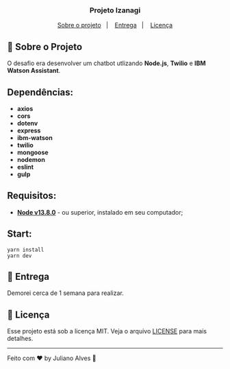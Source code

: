 

<h3 align="center">
  Projeto Izanagi
</h3>


<p align="center">
  <a href="#rocket-sobre-o-projeto">Sobre o projeto</a>&nbsp;&nbsp;&nbsp;|&nbsp;&nbsp;&nbsp;
   <a href="#-entrega">Entrega</a>&nbsp;&nbsp;&nbsp;|&nbsp;&nbsp;&nbsp;
  <a href="#memo-licença">Licença</a>
</p>

## :rocket: Sobre o Projeto


O desafio era desenvolver um chatbot utlizando **Node.js**, **Twilio** e **IBM Watson Assistant**.


## Dependências:

- **axios**
- **cors**
- **dotenv** 
- **express**
- **ibm-watson**
- **twilio**
- **mongoose**
-  **nodemon**
-  **eslint**
- **gulp**



## Requisitos:
* **[Node v13.8.0](https://nodejs.org/en/)** - ou superior, instalado em seu computador;
​  
## Start:

    yarn install
    yarn dev





## 📅 Entrega

Demorei cerca de 1 semana para realizar.

## :memo: Licença

Esse projeto está sob a licença MIT. Veja o arquivo [LICENSE](LICENSE.md) para mais detalhes.

---

Feito com ♥ by Juliano Alves :wave: 

